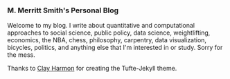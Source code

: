 ### M. Merritt Smith's Personal Blog

Welcome to my blog. I write about quantitative and computational approaches to social science, public policy, data science, weightlifting, economics, the NBA, chess, philosophy, carpentry, data visualization, bicycles, politics, and anything else that I'm interested in or study. Sorry for the mess.

Thanks to <a href = 'https://github.com/clayh53'>Clay Harmon</a> for creating the Tufte-Jekyll theme. 
